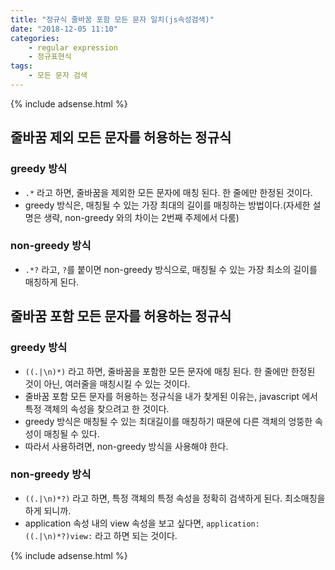 ```yaml
---
title: "정규식 줄바꿈 포함 모든 문자 일치(js속성검색)"
date: "2018-12-05 11:10"
categories:
    - regular expression
    - 정규표현식 
tags:
    - 모든 문자 검색
---
```


{% include adsense.html %}

## 줄바꿈 제외 모든 문자를 허용하는 정규식
### greedy 방식
- ```.*``` 라고 하면, 줄바꿈을 제외한 모든 문자에 매칭 된다. 한 줄에만 한정된 것이다.
- greedy 방식은, 매칭될 수 있는 가장 최대의 길이를 매칭하는 방법이다.(자세한 설명은 생략, non-greedy 와의 차이는 2번째 주제에서 다룸)

### non-greedy 방식
- ```.*?``` 라고, ```?```를 붙이면 non-greedy 방식으로, 매칭될 수 있는 가장 최소의 길이를 매칭하게 된다.
  
## 줄바꿈 포함 모든 문자를 허용하는 정규식
### greedy 방식
- ```((.|\n)*)``` 라고 하면, 줄바꿈을 포함한 모든 문자에 매칭 된다. 한 줄에만 한정된 것이 아닌, 여러줄을 매칭시킬 수 있는 것이다.
- 줄바꿈 포함 모든 문자를 허용하는 정규식을 내가 찾게된 이유는, javascript 에서 특정 객체의 속성을 찾으려고 한 것이다.
- greedy 방식은 매칭될 수 있는 최대길이를 매칭하기 때문에 다른 객체의 엉뚱한 속성이 매칭될 수 있다.
- 따라서 사용하려면, non-greedy 방식을 사용해야 한다. 
### non-greedy 방식
- ```((.|\n)*?)``` 라고 하면, 특정 객체의 특정 속성을 정확히 검색하게 된다. 최소매칭을 하게 되니까.
- application 속성 내의 view 속성을 보고 싶다면, ```application:((.|\n)*?)view:``` 라고 하면 되는 것이다.

{% include adsense.html %}